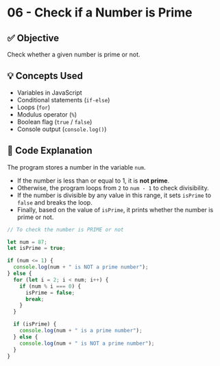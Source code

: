 # 06 - Check if a Number is Prime

## ✅ Objective
Check whether a given number is prime or not.

## 💡 Concepts Used
- Variables in JavaScript
- Conditional statements (`if-else`)
- Loops (`for`)
- Modulus operator (`%`)
- Boolean flag (`true` / `false`)
- Console output (`console.log()`)

## 📘 Code Explanation
The program stores a number in the variable `num`.  
- If the number is less than or equal to 1, it is **not prime**.  
- Otherwise, the program loops from `2` to `num - 1` to check divisibility.  
- If the number is divisible by any value in this range, it sets `isPrime` to `false` and breaks the loop.  
- Finally, based on the value of `isPrime`, it prints whether the number is prime or not.

```javascript
// To check the number is PRIME or not

let num = 87;
let isPrime = true;

if (num <= 1) {
  console.log(num + " is NOT a prime number");
} else {
  for (let i = 2; i < num; i++) {
    if (num % i === 0) {
      isPrime = false;
      break;
    }
  }

  if (isPrime) {
    console.log(num + " is a prime number");
  } else {
    console.log(num + " is NOT a prime number");
  }
}

